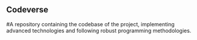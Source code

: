 ## Codeverse
#A repository containing the codebase of the project, implementing advanced technologies and following robust programming methodologies.
 
          
          
      
